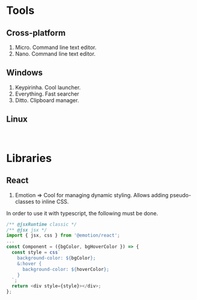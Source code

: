 # Tools

## Cross-platform

1. Micro. Command line text editor.
1. Nano. Command line text editor.

## Windows

1. Keypirinha. Cool launcher.
2. Everything. Fast searcher
3. Ditto. Clipboard manager.

## Linux

<br/>

# Libraries

## React

1. Emotion => Cool for managing dynamic styling. Allows adding pseudo-classes to inline CSS.

In order to use it with typescript, the following must be done.

```typescript
/** @jsxRuntime classic */
/** @jsx jsx */
import { jsx, css } from '@emotion/react';
...
const Component = ({bgColor, bgHoverColor }) => {
  const style = css`
    background-color: ${bgColor};
    &:hover {
      background-color: ${hoverColor};
    }
  `;
  return <div style={style}></div>;
};
```
